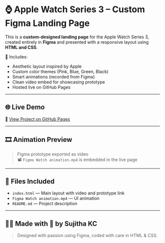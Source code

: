 # ⌚ Apple Watch Series 3 – Custom Figma Landing Page

This is a **custom-designed landing page** for the Apple Watch Series 3, created entirely in **Figma** and presented with a responsive layout using **HTML and CSS**.

🎨 Includes:
- Aesthetic layout inspired by Apple
- Custom color themes (Pink, Blue, Green, Black)
- Smart animations (recorded from Figma)
- Clean video embed for showcasing prototype
- Hosted live on GitHub Pages

---

## 🌐 Live Demo

🔗 [View Project on GitHub Pages](https://sujithakc.github.io/apple-watch-series3-figma/)

---

## 🎞️ Animation Preview

> Figma prototype exported as video  
> 📽️ `Figma Watch animation.mp4` is embedded in the live page

---

## 📁 Files Included

- `index.html` — Main layout with video and prototype link  
- `Figma Watch animation.mp4` — UI animation  
- `README.md` — Project description

---

## 👩‍💻 Made with 💖 by Sujitha KC

> Designed with passion using Figma, coded with care in HTML & CSS.
